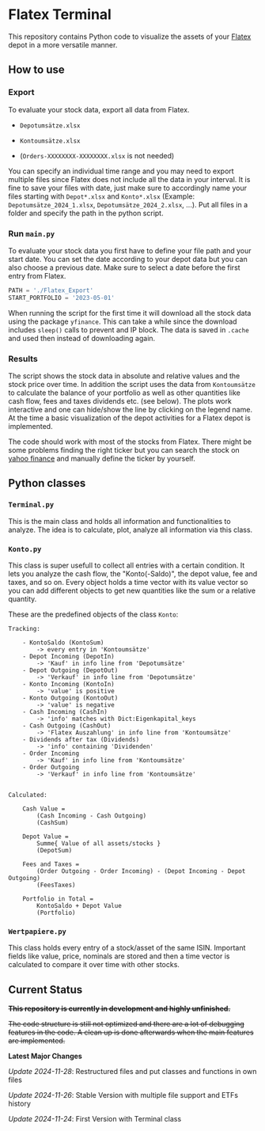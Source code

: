 # Flatex Terminal

This repository contains Python code to visualize the assets of your
[Flatex](https://www.flatex.at) depot in a more versatile manner.

## How to use

### Export

To evaluate your stock data, export all data from Flatex.

- `Depotumsätze.xlsx`
- `Kontoumsätze.xlsx`

- (`Orders-XXXXXXXX-XXXXXXXX.xlsx` is not needed)

You can specify an individual time range and you may need to export multiple
files since Flatex does not include all the data in your interval. It is fine
to save your files with date, just make sure to accordingly name your files
starting with `Depot*.xlsx` and `Konto*.xlsx` (Example:
`Depotumsätze_2024_1.xlsx`, `Depotumsätze_2024_2.xlsx`, ...). Put all files in
a folder and specify the path in the python script.

### Run `main.py`

To evaluate your stock data you first have to define your file path and your
start date. You can set the date according to your depot data but you can also
choose a previous date. Make sure to select a date before the first entry from
Flatex.

```python
PATH = './Flatex_Export'
START_PORTFOLIO = '2023-05-01'
```

When running the script for the first time it will download all the stock data
using the package `yfinance`. This can take a while since the download includes
`sleep()` calls to prevent and IP block. The data is saved in `.cache` and used
then instead of downloading again.


### Results

The script shows the stock data in absolute and relative values and the stock
price over time. In addition the script uses the data from `Kontoumsätze` to
calculate the balance of your portfolio as well as other quantities like cash
flow, fees and taxes dividends etc. (see below). The plots work interactive and
one can hide/show the line by clicking on the legend name. At the time a basic
visualization of the depot activities for a Flatex depot is implemented.

The code should work with most of the stocks from Flatex. There might be some
problems finding the right ticker but you can search the stock on [yahoo
finance](https://finance.yahoo.com) and manually define the ticker by yourself.


## Python classes

### `Terminal.py`

This is the main class and holds all information and functionalities to analyze.
The idea is to calculate, plot, analyze all information via this class.

### `Konto.py`

This class is super usefull to collect all entries with a certain condition. It
lets you analyze the cash flow, the "Konto(-Saldo)", the depot value, fee and
taxes, and so on. Every object holds a time vector with its value vector so you
can add different objects to get new quantities like the sum or a relative
quantity. 

These are the predefined objects of the class `Konto`:

    Tracking:

        - KontoSaldo (KontoSum)
            -> every entry in 'Kontoumsätze'
        - Depot Incoming (DepotIn)
            -> 'Kauf' in info line from 'Depotumsätze'
        - Depot Outgoing (DepotOut)
            -> 'Verkauf' in info line from 'Depotumsätze'
        - Konto Incoming (KontoIn)
            -> 'value' is positive
        - Konto Outgoing (KontoOut)
            -> 'value' is negative
        - Cash Incoming (CashIn)
            -> 'info' matches with Dict:Eigenkapital_keys
        - Cash Outgoing (CashOut)
            -> 'Flatex Auszahlung' in info line from 'Kontoumsätze'
        - Dividends after tax (Dividends)
            -> 'info' containing 'Dividenden'
        - Order Incoming
            -> 'Kauf' in info line from 'Kontoumsätze'
        - Order Outgoing
            -> 'Verkauf' in info line from 'Kontoumsätze'


    Calculated:

        Cash Value = 
            (Cash Incoming - Cash Outgoing)
            (CashSum)

        Depot Value = 
            Summe{ Value of all assets/stocks }
            (DepotSum)

        Fees and Taxes = 
            (Order Outgoing - Order Incoming) - (Depot Incoming - Depot Outgoing)
            (FeesTaxes)

        Portfolio in Total = 
            KontoSaldo + Depot Value
            (Portfolio)



### `Wertpapiere.py`

This class holds every entry of a stock/asset of the same ISIN. Important
fields like value, price, nominals are stored and then a time vector is
calculated to compare it over time with other stocks.



## Current Status

~~**This repository is currently in development and highly unfinished.**~~

~~The code structure is still not optimized and there are a lot of debugging
features in the code. A clean up is done afterwards when the main features are
implemented.~~

**Latest Major Changes**

*Update 2024-11-28*: Restructured files and put classes and functions in own files

*Update 2024-11-26*: Stable Version with multiple file support and ETFs history

*Update 2024-11-24*: First Version with Terminal class


